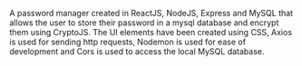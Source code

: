 A password manager created in ReactJS, NodeJS, Express and MySQL that allows the user to store their password in a mysql database and encrypt them using CryptoJS. The UI elements have been created using CSS, Axios is used for sending http requests, Nodemon is used for ease of development and Cors is used to access the local MySQL database.
